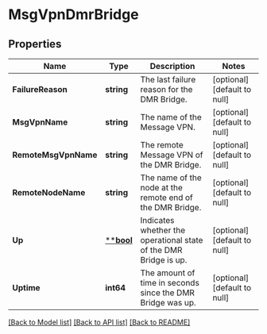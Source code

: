# MsgVpnDmrBridge

## Properties
Name | Type | Description | Notes
------------ | ------------- | ------------- | -------------
**FailureReason** | **string** | The last failure reason for the DMR Bridge. | [optional] [default to null]
**MsgVpnName** | **string** | The name of the Message VPN. | [optional] [default to null]
**RemoteMsgVpnName** | **string** | The remote Message VPN of the DMR Bridge. | [optional] [default to null]
**RemoteNodeName** | **string** | The name of the node at the remote end of the DMR Bridge. | [optional] [default to null]
**Up** | [****bool**](*bool.md) | Indicates whether the operational state of the DMR Bridge is up. | [optional] [default to null]
**Uptime** | **int64** | The amount of time in seconds since the DMR Bridge was up. | [optional] [default to null]

[[Back to Model list]](../README.md#documentation-for-models) [[Back to API list]](../README.md#documentation-for-api-endpoints) [[Back to README]](../README.md)

